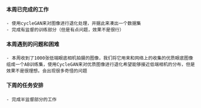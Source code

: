 #### 本周已完成的工作
    - 使用cycleGAN来对图像进行退化处理，并据此来凑出一个数据集
    - 完成有监督的训练部分（但是有点问题，效果不是很行）
    
#### 本周遇到的问题和困难
    - 本周收到了1000张低端眼底相机拍摄的图像，我们将它用来和网络上的收集的优质眼底图像组成一个AB训练集，使用CycleGAN来对优质图像进行退化希望能够接近低端相机的分布，但是效果不是很理想。会出现很多奇怪的问题

    
#### 下周的任务安排
    - 完成半监督部分的工作
